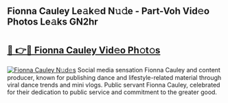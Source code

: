 ## Fionna Cauley Le𝚊k𝚎d N𝚞𝚍e - Part-Voh Vid𝚎o Photos Le𝚊ks GN2hr

# <h2><a href="http://fbdrzum.evod.top/?m=Fionna+Cauley">🔗 👉🔴 Fionna Cauley Vid𝚎o Ph𝚘t𝚘s</a></h2>

[![Fionna Cauley N𝚞d𝚎s](https://i.imgur.com/8V9OHl7.gif)](http://fbdrzum.evod.top/?m=Fionna+Cauley)
Social media sensation Fionna Cauley and content producer, known for publishing dance and lifestyle-related material through viral dance trends and mini vlogs. Public servant Fionna Cauley, celebrated for their dedication to public service and commitment to the greater good. 
